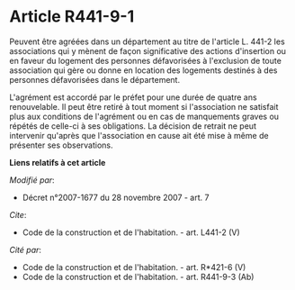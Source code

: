 # Article R441-9-1

Peuvent être agréées dans un département au titre de l'article L. 441-2 les associations qui y mènent de façon significative
des actions d'insertion ou en faveur du logement des personnes défavorisées à l'exclusion de toute association qui gère ou
donne en location des logements destinés à des personnes défavorisées dans le département. 

L'agrément est accordé par le préfet pour une durée de quatre ans renouvelable. Il peut être retiré à tout moment si
l'association ne satisfait plus aux conditions de l'agrément ou en cas de manquements graves ou répétés de celle-ci à ses
obligations. La décision de retrait ne peut intervenir qu'après que l'association en cause ait été mise à même de présenter
ses observations.

**Liens relatifs à cet article**

_Modifié par_:

  - Décret n°2007-1677 du 28 novembre 2007 - art. 7

_Cite_:

  - Code de la construction et de l'habitation. - art. L441-2 (V)

_Cité par_:

  - Code de la construction et de l'habitation. - art. R*421-6 (V)
  - Code de la construction et de l'habitation. - art. R441-9-3 (Ab)
